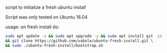 script to initialize a fresh ubuntu install

Script was only tested on Ubuntu 16.04

usage:
on fresh install do:

```bash
sudo apt update -y && sudo apt upgrade -y && sudo apt install git -y\
&& git clone https://github.com/vabole/ubuntu-fresh-install.git \
&& sudo ./ubuntu-fresh-install/bootstrap.sh
```
